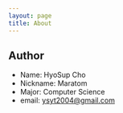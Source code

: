 ```yaml
---
layout: page
title: About
---
```


## Author
* Name: HyoSup Cho
* Nickname: Maratom
* Major: Computer Science
* email: ysyt2004@gmail.com
